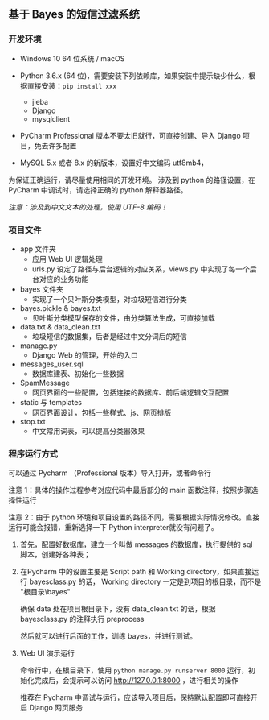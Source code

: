## 基于 Bayes 的短信过滤系统

### 开发环境

* Windows 10 64 位系统 / macOS
* Python 3.6.x (64 位)，需要安装下列依赖库，如果安装中提示缺少什么，根据直接安装：`pip install xxx`
  * jieba
  * Django
  * mysqlclient

* PyCharm Professional 版本不要太旧就行，可直接创建、导入 Django 项目，免去许多配置
* MySQL 5.x 或者 8.x 的新版本，设置好中文编码 utf8mb4，

为保证正确运行，请尽量使用相同的开发环境。 涉及到 python 的路径设置，在 PyCharm 中调试时，请选择正确的 python 解释器路径。

*注意：涉及到中文文本的处理，使用 UTF-8 编码！*

 ### 项目文件

* app 文件夹
  * 应用 Web UI 逻辑处理
  * urls.py 设定了路径与后台逻辑的对应关系，views.py 中实现了每一个后台对应的业务功能
* bayes 文件夹
  * 实现了一个贝叶斯分类模型，对垃圾短信进行分类
* bayes.pickle & bayes.txt
  * 贝叶斯分类模型保存的文件，由分类算法生成，可直接加载
* data.txt & data_clean.txt
  * 垃圾短信的数据集，后者是经过中文分词后的短信
* manage.py
  * Django Web 的管理，开始的入口
* messages_user.sql
  * 数据库建表、初始化一些数据
* SpamMessage
  * 网页界面的一些配置，包括连接的数据库、前后端逻辑交互配置
* static 与 templates
  * 网页界面设计，包括一些样式、js、网页排版
* stop.txt
  * 中文常用词表，可以提高分类器效果

### 程序运行方式

可以通过 Pycharm （Professional 版本）导入打开，或者命令行

注意 1：具体的操作过程参考对应代码中最后部分的 main 函数注释，按照步骤选择性运行 

注意 2：由于 python 环境和项目设置的路径不同，需要根据实际情况修改。直接运行可能会报错，重新选择一下 Python interpreter就没有问题了。

1. 首先，配置好数据库，建立一个叫做 messages 的数据库，执行提供的 sql 脚本，创建好各种表；

2. 在Pycharm 中的设置主要是 Script path 和 Working directory，如果直接运行 bayesclass.py 的话， Working directory 一定是到项目的根目录，而不是 "根目录\bayes"

   确保 data 处在项目根目录下，没有 data_clean.txt 的话，根据 bayesclass.py 的注释执行 preprocess

   然后就可以进行后面的工作，训练 bayes，并进行测试。

3. Web UI 演示运行

   命令行中，在根目录下，使用 `python manage.py runserver 8000` 运行，初始化完成后，会提示可以访问 <http://127.0.0.1:8000> ，进行相关的操作

   推荐在 Pycharm 中调试与运行，应该导入项目后，保持默认配置即可直接开启 Django 网页服务